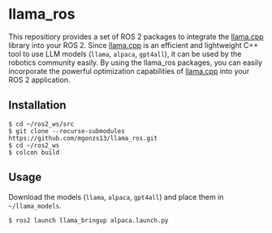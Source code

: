 # llama_ros

This repositiory provides a set of ROS 2 packages to integrate the [llama.cpp](https://github.com/ggerganov/llama.cpp) library into your ROS 2. Since [llama.cpp](https://github.com/ggerganov/llama.cpp) is an efficient and lightweight C++ tool to use LLM models (`llama`, `alpaca`, `gpt4all`), it can be used by the robotics community easily. By using the llama_ros packages, you can easily incorporate the powerful optimization capabilities of [llama.cpp](https://github.com/ggerganov/llama.cpp) into your ROS 2 application.

## Installation

```shell
$ cd ~/ros2_ws/src
$ git clone --recurse-submodules https://github.com/mgonzs13/llama_ros.git
$ cd ~/ros2_ws
$ colcon build
```

## Usage

Download the models (`llama`, `alpaca`, `gpt4all`) and place them in `~/llama_models`.

```shell
$ ros2 launch llama_bringup alpaca.launch.py
```
